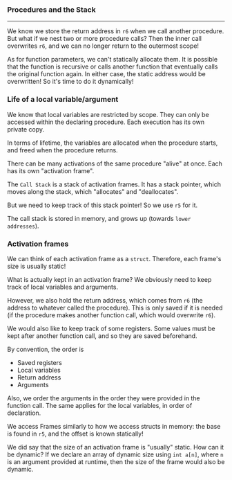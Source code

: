 ### Procedures and the Stack

---

We know we store the return address in `r6` when we call another procedure. But what if we nest two or more procedure calls? Then the inner call overwrites `r6`, and we can no longer return to the outermost scope!

As for function parameters, we can't statically allocate them. It is possible that the function is recursive or calls another function that eventually calls the original function again. In either case, the static address would be overwritten! So it's time to do it dynamically!

### Life of a local variable/argument

We know that local variables are restricted by scope. They can only be accessed within the declaring procedure. Each execution has its own private copy. 

In terms of lifetime, the variables are allocated when the procedure starts, and freed when the procedure returns.

There can be many activations of the same procedure "alive" at once. Each has its own "activation frame".

The `Call Stack` is a stack of activation frames. It has a stack pointer, which moves along the stack, which "allocates" and "deallocates".

But we need to keep track of this stack pointer! So we use `r5` for it. 

The call stack is stored in memory, and grows up (towards `lower addresses`).

### Activation frames

We can think of each activation frame as a `struct`. Therefore, each frame's size is usually static!

What is actually kept in an activation frame? We obviously need to keep track of local variables and arguments. 

However, we also hold the return address, which comes from `r6` (the address to whatever called the procedure). This is only saved if it is needed (if the procedure makes another function call, which would overwrite `r6`). 

We would also like to keep track of some registers. Some values must be kept after another function call, and so they are saved beforehand.

By convention, the order is 

- Saved registers
- Local variables
- Return address
- Arguments

Also, we order the arguments in the order they were provided in the function call. The same applies for the local variables, in order of declaration.

We access Frames similarly to how we access structs in memory: the base is found in `r5`, and the offset is known statically!

We did say that the size of an activation frame is "usually" static. How can it be dynamic? If we declare an array of dynamic size using `int a[n]`, where `n` is an argument provided at runtime, then the size of the frame would also be dynamic.

